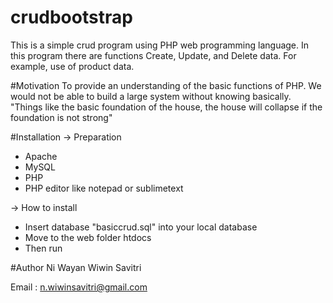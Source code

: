 # crudbootstrap
This is a simple crud program using PHP web programming language. 
In this program there are functions Create, Update, and Delete data. For example, use of product data.

#Motivation
To provide an understanding of the basic functions of PHP. 
We would not be able to build a large system without knowing basically. 
"Things like the basic foundation of the house, the house will collapse if the foundation is not strong"

#Installation
-> Preparation
  - Apache
  - MySQL
  - PHP
  - PHP editor like notepad or sublimetext
  
-> How to install
  - Insert database "basiccrud.sql" into your local database
  - Move to the web folder htdocs
  - Then run
 
#Author
Ni Wayan Wiwin Savitri

  Email : n.wiwinsavitri@gmail.com
